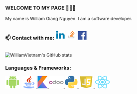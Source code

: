 ### WELCOME TO MY PAGE 👋👋👋

My name is William Giang Nguyen. I am a software developer.

<h3 style="display:inline-block"> 📫 Contact with me:</h3>
<p style="display: inline-block; align-items: center; margin-bottom: 8px;">
    <a target="_blank" href="https://www.linkedin.com/in/nguyenbanggiang/"><img src="https://raw.githubusercontent.com/williamvietnam/williamvietnam/main/images/linkedin_icon.png" alt="linkedin" width="32" height="32"/></a>
    <a target="_blank" href="https://stackoverflow.com/users/18555779/williamvietnam"><img src="https://raw.githubusercontent.com/williamvietnam/williamvietnam/main/images/stackoverflow_icon.png" alt="stackoverflow" width="32" height="32"></a>
    <a target="_blank" href="https://www.facebook.com/nbg2307"><img src="https://raw.githubusercontent.com/williamvietnam/williamvietnam/main/images/facebook_icon.png" alt="stackoverflow" width="28" height="28"></a>
</p>

![WilliamVietnam's GitHub stats](https://github-readme-stats.vercel.app/api?username=williamvietnam&theme=default&show_icons=true)

<h3 style="margin-bottom:16px" align="left">Languages & Frameworks:</h3>
<p align="left">
    <a href="" target="_blank"> <img src="https://raw.githubusercontent.com/williamvietnam/williamvietnam/main/images/android_icon.png" alt="android" width="48" height="40"/></a>
    <a href="" target="_blank"> <img src="https://raw.githubusercontent.com/williamvietnam/williamvietnam/main/images/java_icon.png" alt="java" width="48" height="40"/> </a>
    <a href="" target="_blank"> <img src="https://raw.githubusercontent.com/williamvietnam/williamvietnam/main/images/kotlin_icon.png" alt="kotlin" width="32" height="40"/> </a>
    <a href="" target="_blank"> <img src="https://raw.githubusercontent.com/williamvietnam/williamvietnam/main/images/odoo_icon.png" alt="odoo" width="48" height="40"/> </a>
    <a href="" target="_blank"> <img src="https://raw.githubusercontent.com/williamvietnam/williamvietnam/main/images/python_icon.png" alt="python" width="40" height="40"/> </a>
    <a href="" target="_blank"> <img src="https://raw.githubusercontent.com/williamvietnam/williamvietnam/main/images/javascript_icon.png" alt="javascript" width="48" height="40"/> </a>
    <a href="" target="_blank"> <img src="https://raw.githubusercontent.com/williamvietnam/williamvietnam/main/images/react_icon.png" alt="react" width="48" height="40"/> </a>
</p>

[//]: # (<a href="https://github.com/williamvietnam/AndroidOpenSourceProjects/">)

[//]: # (  <img align="center" src="https://github-readme-stats.anuraghazra1.vercel.app/api/pin/?username=williamvietnam&repo=AndroidOpenSourceProjects&theme=graywhite"/>)

[//]: # (</a>    )

[//]: # ()
[//]: # (<a href="https://github.com/williamvietnam/android-architectures">)

[//]: # (  <img align="center" src="https://github-readme-stats.anuraghazra1.vercel.app/api/pin/?username=williamvietnam&repo=android-architectures&theme=default_repocard"/>)

[//]: # (</a>  )

[//]: # ()
[//]: # (<a href="https://github.com/williamvietnam/OdooOpenSourceProjects">)

[//]: # (  <img align="center" src="https://github-readme-stats.anuraghazra1.vercel.app/api/pin/?username=williamvietnam&repo=OdooOpenSourceProjects&theme=graywhite"/>)

[//]: # (</a>  )

[//]: # ()
[//]: # (<a href="https://github.com/williamvietnam/android-material-design">)

[//]: # (  <img align="center" src="https://github-readme-stats.anuraghazra1.vercel.app/api/pin/?username=williamvietnam&repo=android-material-design&theme=default_repocard"/>)

[//]: # (</a>  )
